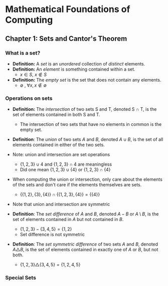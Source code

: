 # Mathematical Foundations of Computing

## Chapter 1: Sets and Cantor's Theorem

### What is a set?

- **Definition:** A _set_ is an _unordered_ collection of _distinct_ elements.
- **Definition:** An _element_ is something contained within a set.
  - $x \in S$, $x \notin S$ 
- **Definition:** The _empty set_ is the set that does not contain any elements.
  - $\emptyset$ , $\forall x, x \notin \emptyset$

### Operations on sets

* **Definition:** The _intersection_ of two sets S and T, denoted S $\cap$ T, is the set of elements contained in both S and T. 
  * The intersection of two sets that have no elements in common is the empty set.
* **Definition**: The *union* of two sets $A$ and $B$, denoted $A \cup B$, is the set of all elements contained in either of the two sets.
* Note: union and intersection are set operations
  * $\{1,2,3\} \cup 4$ and $\{1,2,3\} \cap 4$ are meaningless
  * Did one mean $\{1,2,3\} \cup \{4\}$ or $\{1,2,3\}\cap\{4\}$
* When computing the union or intersection, only care about the elements of the sets and don't care if the elements themselves are sets.
  * $\{\{1,2\}, \{3\}, \{4\}\} \cap \{\{1,2,3\}, \{4\}\} = \{\{4\}\}$

* Note that union and intersection are symmetric
* **Definition**: The *set difference* of $A$ and $B$, denoted $A - B$ or $A \setminus B$, is the set of elements contained in $A$ but not contained in $B$.
  * $\{1,2,3\} - \{3,4,5\} = \{1,2\}$
  * Set difference is not symmetric
* **Definition**: The *set symmetric difference* of two sets $A$ and $B$, denoted $A \triangle B$, is the set of elements contained in exactly one of $A$ or $B$, but not both.
  * $\{1,2,3\} \triangle \{3,4,5\} = \{1,2,4,5\}$

### Special Sets

